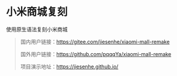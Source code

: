 # 小米商城复刻

使用原生语法复刻小米商城

> 国内用户链接：https://gitee.com/jiesenhe/xiaomi-mall-remake
> 
> 国外用户链接：https://github.com/pqqqYa/xiaomi-mall-remake
> 
> 项目演示地址：https://jiesenhe.github.io/